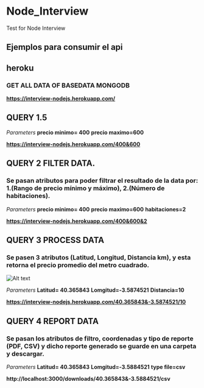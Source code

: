 # Node_Interview
Test for Node Interview

## Ejemplos para consumir el api

## heroku

### GET ALL DATA OF BASEDATA MONGODB
**https://interview-nodejs.herokuapp.com/**

## QUERY 1.5
*Parameters*
**precio minimo= 400**
**precio maximo=600**

**https://interview-nodejs.herokuapp.com/400&600**

## QUERY 2 FILTER DATA.

### Se pasan atributos para poder filtrar el resultado de la data por: 1.(Rango de precio mínimo y máximo), 2.(Número de habitaciones).

*Parameters*
**precio minimo= 400**
**precio maximo=600**
**habitaciones=2**

**https://interview-nodejs.herokuapp.com/400&600&2**

## QUERY 3 PROCESS DATA

### Se pasen 3 atributos (Latitud, Longitud, Distancia km), y esta retorna el precio promedio del metro cuadrado.

![Alt text](https://i.stack.imgur.com/U1c9F.png "Ejemplo")

*Parameters*
**Latitud= 40.365843**
**Lomgitud=-3.5874521**
**Distancia=10**

**https://interview-nodejs.herokuapp.com/40.365843&-3.5874521/10**


## QUERY 4 REPORT DATA

### Se pasan los atributos de filtro, coordenadas y tipo de reporte (PDF, CSV) y dicho reporte generado se guarde en una carpeta y descargar.

*Parameters*
**Latitud= 40.365843**
**Lomgitud=-3.5884521**
**type file=csv**

**http://localhost:3000/downloads/40.365843&-3.5884521/csv**


